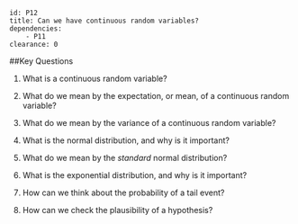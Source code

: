 ````
id: P12
title: Can we have continuous random variables?
dependencies:
    - P11
clearance: 0
````
##Key Questions

1.  What is a continuous random variable?

1.  What do we mean by the expectation, or mean, of a continuous random variable?

1.  What do we mean by the variance of a continuous random variable?

1.  What is the normal distribution, and why is it important?

1.  What do we mean by the _standard_ normal distribution?

1.  What is the exponential distribution, and why is it important?

1.  How can we think about the probability of a tail event?

1.  How can we check the plausibility of a hypothesis?